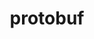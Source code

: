 ---
title: "protobuf"
layout: cache
categories: [package, develop-2023-11-05]
meta: {"versions": ["3.19.4", "3.21.12", "3.24.3"], "compilers": ["apple-clang@=15.0.0", "cce@=15.0.1", "gcc@=11.1.0", "gcc@=11.3.0", "gcc@=11.4.0", "gcc@=7.3.1", "gcc@=7.5.0", "gcc@=9.4.0", "oneapi@=2023.2.0"], "oss": ["amzn2", "rhel8", "ubuntu18.04", "ubuntu20.04", "ubuntu22.04", "ventura"], "platforms": ["darwin", "linux"], "targets": ["aarch64", "neoverse_n1", "neoverse_v1", "ppc64le", "x86_64_v3", "zen4"], "stacks": ["aws-isc", "aws-isc-aarch64", "data-vis-sdk", "e4s", "e4s-cray-rhel", "e4s-neoverse_v1", "e4s-oneapi", "e4s-power", "e4s-rocm-external", "ml-darwin-aarch64-mps", "ml-linux-x86_64-cpu", "ml-linux-x86_64-cuda", "ml-linux-x86_64-rocm", "radiuss", "root"], "num_specs": 17, "num_specs_by_stack": {"root": 17, "ml-darwin-aarch64-mps": 2, "aws-isc-aarch64": 2, "aws-isc": 1, "e4s-cray-rhel": 1, "radiuss": 1, "e4s-neoverse_v1": 1, "e4s-power": 1, "data-vis-sdk": 2, "e4s": 2, "e4s-rocm-external": 1, "e4s-oneapi": 1, "ml-linux-x86_64-rocm": 3, "ml-linux-x86_64-cuda": 3, "ml-linux-x86_64-cpu": 3}}
spec_details: [{"hash": "uubkooi6lgnosptoidet6nrd3mjkk2ei", "compiler": "apple-clang@=15.0.0", "versions": ["3.24.3"], "os": "ventura", "platform": "darwin", "target": "aarch64", "variants": ["build_system=cmake", "build_type=Release", "generator=make", "~ipo", "+shared"], "stacks": ["root", "ml-darwin-aarch64-mps"], "size": "-", "tarball": "https://binaries.spack.io/releases/develop-2023-11-05/build_cache/darwin-ventura-aarch64/apple-clang-15.0.0/protobuf-3.24.3/darwin-ventura-aarch64-apple-clang-15.0.0-protobuf-3.24.3-uubkooi6lgnosptoidet6nrd3mjkk2ei.spack"}, {"hash": "eor5shxw3fq27numowhcp6yo4rtl6yh7", "compiler": "apple-clang@=15.0.0", "versions": ["3.21.12"], "os": "ventura", "platform": "darwin", "target": "aarch64", "variants": ["build_system=cmake", "build_type=Release", "generator=make", "~ipo", "patches=cefc4bf", "+shared"], "stacks": ["root", "ml-darwin-aarch64-mps"], "size": "-", "tarball": "https://binaries.spack.io/releases/develop-2023-11-05/build_cache/darwin-ventura-aarch64/apple-clang-15.0.0/protobuf-3.21.12/darwin-ventura-aarch64-apple-clang-15.0.0-protobuf-3.21.12-eor5shxw3fq27numowhcp6yo4rtl6yh7.spack"}, {"hash": "l7bclao5ff7lwipqsrtsqiyllmtuqmlf", "compiler": "gcc@=7.3.1", "versions": ["3.21.12"], "os": "amzn2", "platform": "linux", "target": "aarch64", "variants": ["build_system=cmake", "build_type=Release", "generator=make", "~ipo", "patches=cefc4bf", "+shared"], "stacks": ["root", "aws-isc-aarch64"], "size": "-", "tarball": "https://binaries.spack.io/releases/develop-2023-11-05/build_cache/linux-amzn2-aarch64/gcc-7.3.1/protobuf-3.21.12/linux-amzn2-aarch64-gcc-7.3.1-protobuf-3.21.12-l7bclao5ff7lwipqsrtsqiyllmtuqmlf.spack"}, {"hash": "5mo7aohihman7oxyhwyqarwqmousygj5", "compiler": "gcc@=7.3.1", "versions": ["3.21.12"], "os": "amzn2", "platform": "linux", "target": "neoverse_n1", "variants": ["build_system=cmake", "build_type=Release", "generator=make", "~ipo", "patches=cefc4bf", "+shared"], "stacks": ["root", "aws-isc-aarch64"], "size": "-", "tarball": "https://binaries.spack.io/releases/develop-2023-11-05/build_cache/linux-amzn2-neoverse_n1/gcc-7.3.1/protobuf-3.21.12/linux-amzn2-neoverse_n1-gcc-7.3.1-protobuf-3.21.12-5mo7aohihman7oxyhwyqarwqmousygj5.spack"}, {"hash": "gmajurklyyryb7mzhrii5ui7upmrzcli", "compiler": "gcc@=7.3.1", "versions": ["3.21.12"], "os": "amzn2", "platform": "linux", "target": "x86_64_v3", "variants": ["build_system=cmake", "build_type=Release", "generator=make", "~ipo", "patches=cefc4bf", "+shared"], "stacks": ["root", "aws-isc"], "size": "-", "tarball": "https://binaries.spack.io/releases/develop-2023-11-05/build_cache/linux-amzn2-x86_64_v3/gcc-7.3.1/protobuf-3.21.12/linux-amzn2-x86_64_v3-gcc-7.3.1-protobuf-3.21.12-gmajurklyyryb7mzhrii5ui7upmrzcli.spack"}, {"hash": "a7t7ilnkzjqzvsaeqvckk24vymx7p5wc", "compiler": "cce@=15.0.1", "versions": ["3.21.12"], "os": "rhel8", "platform": "linux", "target": "zen4", "variants": ["build_system=cmake", "build_type=Release", "generator=make", "~ipo", "patches=cefc4bf", "+shared"], "stacks": ["root", "e4s-cray-rhel"], "size": "-", "tarball": "https://binaries.spack.io/releases/develop-2023-11-05/build_cache/linux-rhel8-zen4/cce-15.0.1/protobuf-3.21.12/linux-rhel8-zen4-cce-15.0.1-protobuf-3.21.12-a7t7ilnkzjqzvsaeqvckk24vymx7p5wc.spack"}, {"hash": "ynvu6wasr6ngwqmf3krmkdiseodesrtn", "compiler": "gcc@=7.5.0", "versions": ["3.21.12"], "os": "ubuntu18.04", "platform": "linux", "target": "x86_64_v3", "variants": ["build_system=cmake", "build_type=Release", "generator=make", "~ipo", "patches=cefc4bf", "+shared"], "stacks": ["root", "radiuss"], "size": "-", "tarball": "https://binaries.spack.io/releases/develop-2023-11-05/build_cache/linux-ubuntu18.04-x86_64_v3/gcc-7.5.0/protobuf-3.21.12/linux-ubuntu18.04-x86_64_v3-gcc-7.5.0-protobuf-3.21.12-ynvu6wasr6ngwqmf3krmkdiseodesrtn.spack"}, {"hash": "zduswrj3uglumx3yfwm6dmumztqeibuf", "compiler": "gcc@=11.4.0", "versions": ["3.21.12"], "os": "ubuntu20.04", "platform": "linux", "target": "neoverse_v1", "variants": ["build_system=cmake", "build_type=Release", "generator=make", "~ipo", "patches=cefc4bf", "+shared"], "stacks": ["root", "e4s-neoverse_v1"], "size": "-", "tarball": "https://binaries.spack.io/releases/develop-2023-11-05/build_cache/linux-ubuntu20.04-neoverse_v1/gcc-11.4.0/protobuf-3.21.12/linux-ubuntu20.04-neoverse_v1-gcc-11.4.0-protobuf-3.21.12-zduswrj3uglumx3yfwm6dmumztqeibuf.spack"}, {"hash": "y373rh65piv6eroehdzirjauhwkjeckk", "compiler": "gcc@=9.4.0", "versions": ["3.21.12"], "os": "ubuntu20.04", "platform": "linux", "target": "ppc64le", "variants": ["build_system=cmake", "build_type=Release", "generator=make", "~ipo", "patches=cefc4bf", "+shared"], "stacks": ["root", "e4s-power"], "size": "-", "tarball": "https://binaries.spack.io/releases/develop-2023-11-05/build_cache/linux-ubuntu20.04-ppc64le/gcc-9.4.0/protobuf-3.21.12/linux-ubuntu20.04-ppc64le-gcc-9.4.0-protobuf-3.21.12-y373rh65piv6eroehdzirjauhwkjeckk.spack"}, {"hash": "wkzalsh3pi3s42ktamhvycqhgqagvham", "compiler": "gcc@=11.1.0", "versions": ["3.21.12"], "os": "ubuntu20.04", "platform": "linux", "target": "x86_64_v3", "variants": ["build_system=cmake", "build_type=Release", "generator=make", "~ipo", "patches=cefc4bf", "+shared"], "stacks": ["root", "data-vis-sdk"], "size": "-", "tarball": "https://binaries.spack.io/releases/develop-2023-11-05/build_cache/linux-ubuntu20.04-x86_64_v3/gcc-11.1.0/protobuf-3.21.12/linux-ubuntu20.04-x86_64_v3-gcc-11.1.0-protobuf-3.21.12-wkzalsh3pi3s42ktamhvycqhgqagvham.spack"}, {"hash": "nfxfh5mxaanivpeqxxlv3meb4qap2if7", "compiler": "gcc@=11.1.0", "versions": ["3.21.12"], "os": "ubuntu20.04", "platform": "linux", "target": "x86_64_v3", "variants": ["build_system=cmake", "build_type=Release", "generator=make", "~ipo", "patches=cefc4bf", "+shared"], "stacks": ["root", "data-vis-sdk"], "size": "-", "tarball": "https://binaries.spack.io/releases/develop-2023-11-05/build_cache/linux-ubuntu20.04-x86_64_v3/gcc-11.1.0/protobuf-3.21.12/linux-ubuntu20.04-x86_64_v3-gcc-11.1.0-protobuf-3.21.12-nfxfh5mxaanivpeqxxlv3meb4qap2if7.spack"}, {"hash": "jrvsw5dn5pk2lxwlcraweeylgdkoios7", "compiler": "gcc@=11.4.0", "versions": ["3.21.12"], "os": "ubuntu20.04", "platform": "linux", "target": "x86_64_v3", "variants": ["build_system=cmake", "build_type=Release", "generator=make", "~ipo", "patches=cefc4bf", "+shared"], "stacks": ["root", "e4s", "e4s-rocm-external"], "size": "-", "tarball": "https://binaries.spack.io/releases/develop-2023-11-05/build_cache/linux-ubuntu20.04-x86_64_v3/gcc-11.4.0/protobuf-3.21.12/linux-ubuntu20.04-x86_64_v3-gcc-11.4.0-protobuf-3.21.12-jrvsw5dn5pk2lxwlcraweeylgdkoios7.spack"}, {"hash": "woqgmpi3rlsfeppl4ubjsra2gw7u4uot", "compiler": "gcc@=11.4.0", "versions": ["3.24.3"], "os": "ubuntu20.04", "platform": "linux", "target": "x86_64_v3", "variants": ["build_system=cmake", "build_type=Release", "generator=make", "~ipo", "+shared"], "stacks": ["root", "e4s"], "size": "-", "tarball": "https://binaries.spack.io/releases/develop-2023-11-05/build_cache/linux-ubuntu20.04-x86_64_v3/gcc-11.4.0/protobuf-3.24.3/linux-ubuntu20.04-x86_64_v3-gcc-11.4.0-protobuf-3.24.3-woqgmpi3rlsfeppl4ubjsra2gw7u4uot.spack"}, {"hash": "hmxob6r2fkj2xmcnzsghela7qj27j5zk", "compiler": "oneapi@=2023.2.0", "versions": ["3.21.12"], "os": "ubuntu20.04", "platform": "linux", "target": "x86_64_v3", "variants": ["build_system=cmake", "build_type=Release", "generator=make", "~ipo", "patches=cefc4bf", "+shared"], "stacks": ["root", "e4s-oneapi"], "size": "-", "tarball": "https://binaries.spack.io/releases/develop-2023-11-05/build_cache/linux-ubuntu20.04-x86_64_v3/oneapi-2023.2.0/protobuf-3.21.12/linux-ubuntu20.04-x86_64_v3-oneapi-2023.2.0-protobuf-3.21.12-hmxob6r2fkj2xmcnzsghela7qj27j5zk.spack"}, {"hash": "cwmisxsnlgnyeqihhro2nd4d4iyovjab", "compiler": "gcc@=11.3.0", "versions": ["3.24.3"], "os": "ubuntu22.04", "platform": "linux", "target": "x86_64_v3", "variants": ["build_system=cmake", "build_type=Release", "generator=make", "~ipo", "+shared"], "stacks": ["root", "ml-linux-x86_64-rocm", "ml-linux-x86_64-cuda", "ml-linux-x86_64-cpu"], "size": "-", "tarball": "https://binaries.spack.io/releases/develop-2023-11-05/build_cache/linux-ubuntu22.04-x86_64_v3/gcc-11.3.0/protobuf-3.24.3/linux-ubuntu22.04-x86_64_v3-gcc-11.3.0-protobuf-3.24.3-cwmisxsnlgnyeqihhro2nd4d4iyovjab.spack"}, {"hash": "sio2cehh6taiqhlrxau65dk7m6dwow34", "compiler": "gcc@=11.3.0", "versions": ["3.19.4"], "os": "ubuntu22.04", "platform": "linux", "target": "x86_64_v3", "variants": ["build_system=cmake", "build_type=Release", "generator=make", "~ipo", "patches=cefc4bf", "+shared"], "stacks": ["root", "ml-linux-x86_64-rocm", "ml-linux-x86_64-cuda", "ml-linux-x86_64-cpu"], "size": "-", "tarball": "https://binaries.spack.io/releases/develop-2023-11-05/build_cache/linux-ubuntu22.04-x86_64_v3/gcc-11.3.0/protobuf-3.19.4/linux-ubuntu22.04-x86_64_v3-gcc-11.3.0-protobuf-3.19.4-sio2cehh6taiqhlrxau65dk7m6dwow34.spack"}, {"hash": "kkoshld5cznsyvlmmrlvxl76qtu7ilc2", "compiler": "gcc@=11.3.0", "versions": ["3.21.12"], "os": "ubuntu22.04", "platform": "linux", "target": "x86_64_v3", "variants": ["build_system=cmake", "build_type=Release", "generator=make", "~ipo", "patches=cefc4bf", "+shared"], "stacks": ["root", "ml-linux-x86_64-rocm", "ml-linux-x86_64-cuda", "ml-linux-x86_64-cpu"], "size": "-", "tarball": "https://binaries.spack.io/releases/develop-2023-11-05/build_cache/linux-ubuntu22.04-x86_64_v3/gcc-11.3.0/protobuf-3.21.12/linux-ubuntu22.04-x86_64_v3-gcc-11.3.0-protobuf-3.21.12-kkoshld5cznsyvlmmrlvxl76qtu7ilc2.spack"}]
---